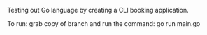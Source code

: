 Testing out Go language by creating a CLI booking application.

To run: grab copy of branch and run the command: go run main.go
